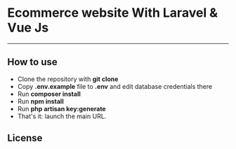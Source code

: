# Ecommerce website With Laravel & Vue Js

---

## How to use

- Clone the repository with __git clone__
- Copy __.env.example__ file to __.env__ and edit database credentials there
- Run __composer install__
- Run __npm install__
- Run __php artisan key:generate__
- That's it: launch the main URL. 


## License


